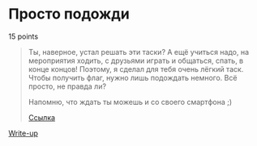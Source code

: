 # Просто подожди

15 points

> Ты, наверное, устал решать эти таски? А ещё учиться надо, на мероприятия
> ходить, с друзьями играть и общаться, спать, в конце концов! Поэтому, я 
> сделал для тебя очень лёгкий таск. Чтобы получить флаг, нужно лишь
> подождать немного. Всё просто, не правда ли?
> 
> Напомню, что ждать ты можешь и со своего смартфона ;)
> 
> [Ссылка](https://day9.upml.tech/)

[Write-up](WRITEUP.md)
